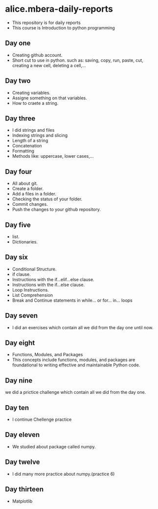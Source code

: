 # alice.mbera-daily-reports
- This repository is for daily reports 
- This course is Introduction to python programming 
## Day one
- Creating github account.
- Short cut to use in python. such as: saving, copy, run, paste, cut, creating a new cell, deleting a cell,...
## Day two
- Creating variables.
- Assigne something on that variables.
-  How to craete a string.
## Day three
 - I did strings and files
 - Indexing strings and slicing
 - Length of a string
 - Concatenation
 -  Formatting
 - Methods like: uppercase, lower cases,...  

## Day four
- All about git.
- Create a folder.
- Add a files in a folder.
- Checking the status of your folder.
- Commit changes. 
- Push the changes to your github repository.

## Day five
- list.
- Dictionaries.

## Day six
-  Conditional Structure.
-  if clause.
-  Instructions with the if...elif...else clause.
-  Instructions with the if...else clause.
-  Loop Instructions.
-  List Comprehension
-  Break and Continue statements in while... or for... in... loops

## Day seven
- I did an exercises which contain all we did from the day one until now.
## Day eight
- Functions, Modules, and Packages
- This concepts include functions, modules, and packages are foundational to writing effective and maintainable Python code.
## Day nine 
we did a prictice challenge which contain all we did from the day one.
## Day ten
- I continue Chellenge practice
## Day eleven
- We studied about package called numpy.
## Day twelve 
- I did many more practice about numpy.(practice 6)
## Day thirteen 
- Matplotlib

    
